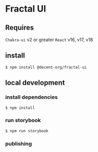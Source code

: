 # Fractal UI

## Requires
`Chakra-ui` v2 or greater 
`React` v16, v17, v18

## install

```shell
$ npm install @decent-org/fractal-ui
```

## local development

### install dependencies

```shell
$ npm install
```

### run storybook
```shell
$ npm run storybook
```

### publishing
<!-- describe publishing workflow -->